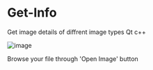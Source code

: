 # Get-Info
Get image details of diffrent image types
Qt
c++

![image](https://user-images.githubusercontent.com/12136571/46522380-3ee02680-c8a0-11e8-8fe6-96d7cde9837b.png)

Browse your file through 'Open Image' button
